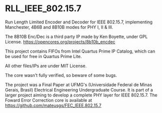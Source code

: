 # RLL_IEEE_802.15.7
Run Length Limited Encoder and Decoder for IEEE 802.15.7, implementing Manchester, 4B6B and 8B10B modes for PHY I, II & III.

The 8B10B Enc/Dec is a third party IP made by Ken Boyette, under GPL License. https://opencores.org/projects/8b10b_encdec

This project contains FIFOs from Intel Quartus Prime IP Catalog, which can be used for free in Quartus Prime Lite.

All other files/IPs are under MIT License.

The core wasn't fully verified, so beware of some bugs.

The project was a Final Paper at UFMG's (Universidade Federal de Minas Gerais, Brasil) Electrical Engineering Undergraduate Course. It is part of a larger project aiming to develop a complete PHY layer for IEEE 802.15.7. The Foward Error Correction core is available at https://github.com/mateusgs/FEC_IEEE.802.15.7
